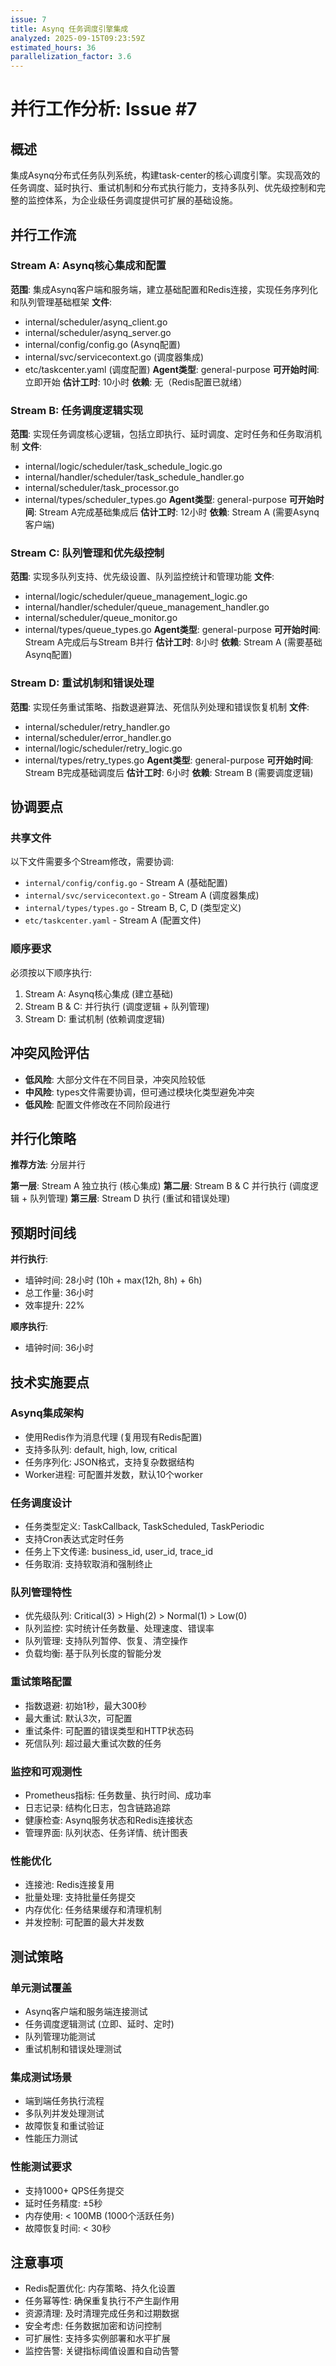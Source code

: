 ```yaml
---
issue: 7
title: Asynq 任务调度引擎集成
analyzed: 2025-09-15T09:23:59Z
estimated_hours: 36
parallelization_factor: 3.6
---
```


# 并行工作分析: Issue #7

## 概述
集成Asynq分布式任务队列系统，构建task-center的核心调度引擎。实现高效的任务调度、延时执行、重试机制和分布式执行能力，支持多队列、优先级控制和完整的监控体系，为企业级任务调度提供可扩展的基础设施。

## 并行工作流

### Stream A: Asynq核心集成和配置
**范围**: 集成Asynq客户端和服务端，建立基础配置和Redis连接，实现任务序列化和队列管理基础框架
**文件**:
- internal/scheduler/asynq_client.go
- internal/scheduler/asynq_server.go
- internal/config/config.go (Asynq配置)
- internal/svc/servicecontext.go (调度器集成)
- etc/taskcenter.yaml (调度配置)
**Agent类型**: general-purpose
**可开始时间**: 立即开始
**估计工时**: 10小时
**依赖**: 无（Redis配置已就绪）

### Stream B: 任务调度逻辑实现
**范围**: 实现任务调度核心逻辑，包括立即执行、延时调度、定时任务和任务取消机制
**文件**:
- internal/logic/scheduler/task_schedule_logic.go
- internal/handler/scheduler/task_schedule_handler.go
- internal/scheduler/task_processor.go
- internal/types/scheduler_types.go
**Agent类型**: general-purpose
**可开始时间**: Stream A完成基础集成后
**估计工时**: 12小时
**依赖**: Stream A (需要Asynq客户端)

### Stream C: 队列管理和优先级控制
**范围**: 实现多队列支持、优先级设置、队列监控统计和管理功能
**文件**:
- internal/logic/scheduler/queue_management_logic.go
- internal/handler/scheduler/queue_management_handler.go
- internal/scheduler/queue_monitor.go
- internal/types/queue_types.go
**Agent类型**: general-purpose
**可开始时间**: Stream A完成后与Stream B并行
**估计工时**: 8小时
**依赖**: Stream A (需要基础Asynq配置)

### Stream D: 重试机制和错误处理
**范围**: 实现任务重试策略、指数退避算法、死信队列处理和错误恢复机制
**文件**:
- internal/scheduler/retry_handler.go
- internal/scheduler/error_handler.go
- internal/logic/scheduler/retry_logic.go
- internal/types/retry_types.go
**Agent类型**: general-purpose
**可开始时间**: Stream B完成基础调度后
**估计工时**: 6小时
**依赖**: Stream B (需要调度逻辑)

## 协调要点

### 共享文件
以下文件需要多个Stream修改，需要协调:
- `internal/config/config.go` - Stream A (基础配置)
- `internal/svc/servicecontext.go` - Stream A (调度器集成)
- `internal/types/types.go` - Stream B, C, D (类型定义)
- `etc/taskcenter.yaml` - Stream A (配置文件)

### 顺序要求
必须按以下顺序执行:
1. Stream A: Asynq核心集成 (建立基础)
2. Stream B & C: 并行执行 (调度逻辑 + 队列管理)
3. Stream D: 重试机制 (依赖调度逻辑)

## 冲突风险评估
- **低风险**: 大部分文件在不同目录，冲突风险较低
- **中风险**: types文件需要协调，但可通过模块化类型避免冲突
- **低风险**: 配置文件修改在不同阶段进行

## 并行化策略

**推荐方法**: 分层并行

**第一层**: Stream A 独立执行 (核心集成)
**第二层**: Stream B & C 并行执行 (调度逻辑 + 队列管理)
**第三层**: Stream D 执行 (重试和错误处理)

## 预期时间线

**并行执行**:
- 墙钟时间: 28小时 (10h + max(12h, 8h) + 6h)
- 总工作量: 36小时
- 效率提升: 22%

**顺序执行**:
- 墙钟时间: 36小时

## 技术实施要点

### Asynq集成架构
- 使用Redis作为消息代理 (复用现有Redis配置)
- 支持多队列: default, high, low, critical
- 任务序列化: JSON格式，支持复杂数据结构
- Worker进程: 可配置并发数，默认10个worker

### 任务调度设计
- 任务类型定义: TaskCallback, TaskScheduled, TaskPeriodic
- 支持Cron表达式定时任务
- 任务上下文传递: business_id, user_id, trace_id
- 任务取消: 支持软取消和强制终止

### 队列管理特性
- 优先级队列: Critical(3) > High(2) > Normal(1) > Low(0)
- 队列监控: 实时统计任务数量、处理速度、错误率
- 队列管理: 支持队列暂停、恢复、清空操作
- 负载均衡: 基于队列长度的智能分发

### 重试策略配置
- 指数退避: 初始1秒，最大300秒
- 最大重试: 默认3次，可配置
- 重试条件: 可配置的错误类型和HTTP状态码
- 死信队列: 超过最大重试次数的任务

### 监控和可观测性
- Prometheus指标: 任务数量、执行时间、成功率
- 日志记录: 结构化日志，包含链路追踪
- 健康检查: Asynq服务状态和Redis连接状态
- 管理界面: 队列状态、任务详情、统计图表

### 性能优化
- 连接池: Redis连接复用
- 批量处理: 支持批量任务提交
- 内存优化: 任务结果缓存和清理机制
- 并发控制: 可配置的最大并发数

## 测试策略

### 单元测试覆盖
- Asynq客户端和服务端连接测试
- 任务调度逻辑测试 (立即、延时、定时)
- 队列管理功能测试
- 重试机制和错误处理测试

### 集成测试场景
- 端到端任务执行流程
- 多队列并发处理测试
- 故障恢复和重试验证
- 性能压力测试

### 性能测试要求
- 支持1000+ QPS任务提交
- 延时任务精度: ±5秒
- 内存使用: < 100MB (1000个活跃任务)
- 故障恢复时间: < 30秒

## 注意事项
- Redis配置优化: 内存策略、持久化设置
- 任务幂等性: 确保重复执行不产生副作用
- 资源清理: 及时清理完成任务和过期数据
- 安全考虑: 任务数据加密和访问控制
- 可扩展性: 支持多实例部署和水平扩展
- 监控告警: 关键指标阈值设置和自动告警